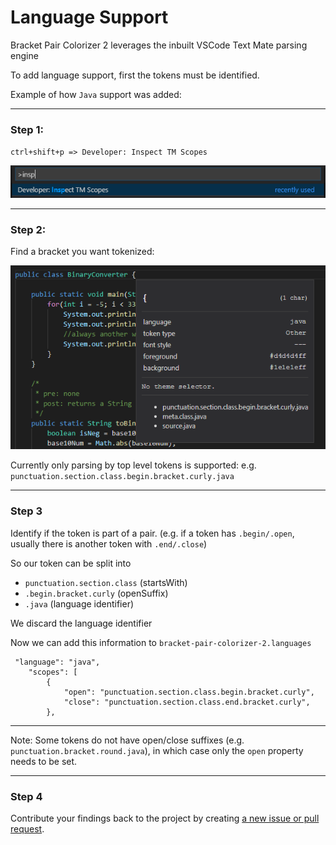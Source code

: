 # Language Support

Bracket Pair Colorizer 2 leverages the inbuilt VSCode Text Mate parsing engine

To add language support, first the tokens must be identified.

Example of how `Java` support was added:

---

### Step 1:

`ctrl+shift+p => Developer: Inspect TM Scopes`  

![InspectScopes](images/inspect_scopes.png "Inspect Scope Example")  

---

### Step 2:

Find a bracket you want tokenized:

![InspectScopes](images/inspect_token_java_start.png "Inspect Scope Example")  

Currently only parsing by top level tokens is supported: e.g. `punctuation.section.class.begin.bracket.curly.java`

---

### Step 3

Identify if the token is part of a pair. (e.g. if a token has `.begin/.open`, usually there is another token with `.end/.close`)

So our token can be split into

* `punctuation.section.class` (startsWith)
* `.begin.bracket.curly` (openSuffix)
* `.java` (language identifier)

We discard the language identifier

Now we can add this information to `bracket-pair-colorizer-2.languages`

```
 "language": "java",
    "scopes": [
        {
            "open": "punctuation.section.class.begin.bracket.curly",
            "close": "punctuation.section.class.end.bracket.curly",
        },
```
---

Note: Some tokens do not have open/close suffixes (e.g. `punctuation.bracket.round.java`), 
in which case only the `open` property needs to be set.

---

### Step 4

Contribute your findings back to the project by creating [a new issue or pull request](https://github.com/CoenraadS/Bracket-Pair-Colorizer-2).